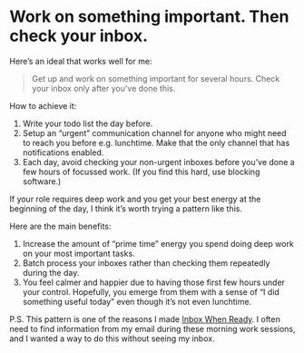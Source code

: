 # Work on something important. Then check your inbox.
Here’s an ideal that works well for me: 

> Get up and work on something important for several hours. Check your inbox only after you’ve done this. 

How to achieve it:

1. Write your todo list the day before. 
2. Setup an “urgent” communication channel for anyone who might need to reach you before e.g. lunchtime. Make that the only channel that has notifications enabled.
3. Each day, avoid checking your non-urgent inboxes before you’ve done a few hours of focussed work. (If you find this hard, use blocking software.)

If your role requires deep work and you get your best energy at the beginning of the day, I think it’s worth trying a pattern like this. 

Here are the main benefits:

1. Increase the amount of “prime time” energy you spend doing deep work on your most important tasks. 
2. Batch process your inboxes rather than checking them repeatedly during the day.
3. You feel calmer and happier due to having those first few hours under your control. Hopefully, you emerge from them with a sense of “I did something useful today” even though it’s not even lunchtime.

P.S. This pattern is one of the reasons I made [Inbox When Ready](https://inboxwhenready.org). I often need to find information from my email during these morning work sessions, and I wanted a way to do this without seeing my inbox.

<!-- #web/useful -->

<!-- {BearID:work-on-something-important--then-check-your-inbox.md} -->
